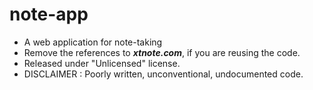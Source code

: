 # note-app
- A web application for note-taking
- Remove the references to **_xtnote.com_**, if you are reusing the code.
- Released under "Unlicensed" license.
- DISCLAIMER : Poorly written, unconventional, undocumented code.
